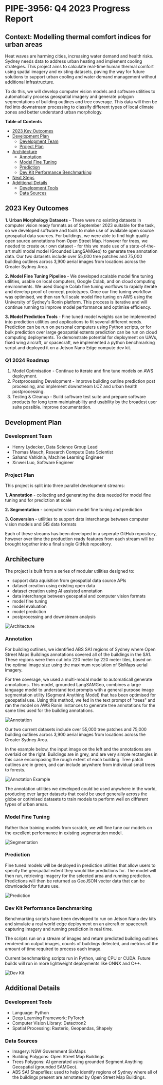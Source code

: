 # PIPE-3956: Q4 2023 Progress Report

## Context: Modelling thermal comfort indices for urban areas

Heat waves are harming cities, increasing water demand and health risks. 
Sydney needs data to address urban heating and implement cooling strategies. 
This project aims to calculate real-time human thermal comfort using spatial imagery and existing datasets, paving the way for future solutions to support urban cooling and water demand management without additional infrastructure.

To do this, we will develop computer vision models and software utilities to automatically process geospatial imagery and generate polygon segmentations of building outlines and tree coverage. This data will then be fed into downstream processing to classify different types of local climate zones and better understand urban morphology.

**Table of Contents**
- [2023 Key Outcomes](#2023-key-outcomes)
- [Development Plan](#development-plan)
  * [Development Team](#development-team)
  * [Project Plan](#project-plan)
- [Architecture](#architecture)
  * [Annotation](#annotation)
  * [Model Fine Tuning](#model-fine-tuning)
  * [Prediction](#prediction)
  * [Dev Kit Performance Benchmarking](#dev-kit-performance-benchmarking)
- [Next Steps](#next-steps)
- [Additional Details](#additional-details)
  * [Development Tools](#development-tools)
  * [Data Sources](#data-sources)

## 2023 Key Outcomes

**1. Urban Morphology Datasets** - There were no existing datasets in computer vision ready formats as of September 2023 suitable for the task, so we developed software and tools to make use of available open source geospatial data sources. For buildings, we were able to find high quality open source annotations from Open Street Map. However for trees, we needed to create our own dataset - for this we made use of a state-of-the-art multi modal model (Grounded LangSAMGeo) to generate tree annotation data. Our two datasets include over 55,000 tree patches and 75,000 building outlines across 3,900 aerial images from locations across the Greater Sydney Area.


**2. Model Fine Tuning Pipeline** - We developed scalable model fine tuning utilities, usable on local computers, Google Colab, and on cloud computing environments. We used Google Colab fine tuning worflows to rapidly iterate and develop proof of concept prototypes. Once our fine tuning workflow was optimised, we then ran full scale model fine tuning on AWS using the University of Sydney's Ronin platform. This process is iterative and will continue running to improve model performance and optimise efficiency.


**3. Model Prediction Tools** - Fine tuned model weights can be implemented into prediction utilities and applications to fit several different needs. Prediction can be run on personal computers using Python scripts, or for bulk prediction over large geospatial extents prediction can be run on cloud computing deployments. To demonstrate potential for deployment on UAVs, fixed wing aircraft, or spacecraft, we implemented a python benchmarking script and deployed it on a Jetson Nano Edge compute dev kit. 

### Q1 2024 Roadmap 

1. Model Optimisation - Continue to iterate and fine tune models on AWS deployment.
2. Postprocessing Development - Improve building outline prediction post processing, and implement downstream LCZ and urban health postprocessing.
3. Testing & Cleanup - Build software test suite and prepare software products for long term maintainability and usability by the broadest user suite possible. Improve documentation.

## Development Plan

### Development Team

- Henry Lydecker, Data Science Group Lead
- Thomas Mauch, Research Compute Data Scientist
- Sahand Vahidnia, Machine Learning Engineer
- Xinwei Luo, Software Engineer

### Project Plan

This project is split into three parallel development streams:

**1. Annotation** - collecting and generating the data needed for model fine tuning and for prediction at scale

**2. Segmentation** - computer vision model fine tuning and prediction

**3. Conversion** - utilities to support data interchange between computer vision models and GIS data formats

Each of these streams has been developed in a seperate GitHub repository, however over time the production ready features from each stream will be brought together into a final single GitHub repository.

## Architecture

The project is built from a series of modular utilities designed to:
- support data aquisition from geospatial data source APIs
- dataset creation using existing open data
- dataset creation using AI assisted annotation
- data interchange between geospatial and computer vision formats
- model fine tuning
- model evaluation
- model prediction
- postprocessing and downstream analysis

![Architecture](https://github.com/Sydney-Informatics-Hub/PIPE-3956-aerial-segmentation/blob/0c437dca213e562cc1f1bb187bed1b98ca92aee1/docs/aerial_seg_architecture.png)

### Annotation

For building outlines, we identified ABS SA1 regions of Sydney where Open Street Maps Buildings annotations covered all of the buildings in the SA1. These regions were then cut into 220 meter by  220 meter tiles, based on the optimal image size using the maximum resolution of SixMaps aerial imagery.

For tree coverage, we used a multi-modal model to automaticall generate annotations. This model, grounded LangSAMGeo, combines a large language model to understand text prompts with a general purpose image segmentation utility (Segment Anything Model) that has been optimised for geospatial use. Using this method, we fed in the text prompt of "trees" and ran the model on AWS Ronin instances to generate tree annotations for the same tiles used for the building annotations.

![Annotation](https://github.com/Sydney-Informatics-Hub/PIPE-3956-aerial-segmentation/blob/fdc030840f370e3bfe9e73910d92406e869175ed/docs/aerial-seg-annotation.png)

Our two current datasets include over 55,000 tree patches and 75,000 building outlines across 3,900 aerial images from locations across the Greater Sydney Area. 


In the example below, the input image on the left and the annotations are overlaid on the right. Buildings are in grey, and are very simple rectangles in this case encompasing the rough extent of each building. Tree patch outlines are in green, and can include anywhere from individual small trees to forests.

![Annotation Example](https://github.com/Sydney-Informatics-Hub/PIPE-3956-aerial-segmentation/blob/d19ad098d13dd068930df6434e58851ae46782bd/docs/annotation-comparison.png)

The annotation utilities we developed could be used anywhere in the world, producing ever larger datasets that could be used generally across the globe or optimised datasets to train models to perform well on different types of urban areas.
  
### Model Fine Tuning

Rather than training models from scratch, we will fine tune our models on the excellent performance in existing segmentation model. 

![Segmentation](https://github.com/Sydney-Informatics-Hub/PIPE-3956-aerial-segmentation/blob/fdc030840f370e3bfe9e73910d92406e869175ed/docs/aerial-seg-fine-tuning.png)

### Prediction 

Fine tuned models will be deployed in prediction utilities that allow users to specify the geospatial extent they would like predictions for. The model will then run, retrieving imagery for the selected area and running prediction. Predictions will then be returned as GeoJSON vector data that can be downloaded for future use.

![Prediction](https://github.com/Sydney-Informatics-Hub/PIPE-3956-aerial-segmentation/blob/678047bd8e161a15ae875a31d67d0c12ae982e9f/docs/aerial-seg-Inference-Application.png)

### Dev Kit Performance Benchmarking

Benchmarking scripts have been developed to run on Jetson Nano dev kits and simulate a real world edge deployment on an aircraft or spacecraft capturing imagery and running prediction in real time.

The scripts run on a stream of images and return predicted building outlines rendered on output images, counts of buildings detected, and metrics of the amount of time required to process each image.

Current benchmarking scripts run in Python, using CPU or CUDA. Future builds will run in more lightweight deployments like ONNX and C++.

![Dev Kit](https://github.com/Sydney-Informatics-Hub/PIPE-3956-aerial-segmentation/blob/fdc030840f370e3bfe9e73910d92406e869175ed/docs/aerial_seg_figure.png)


## Additional Details

### Development Tools

- Language: Python
- Deep Learning Framework: PyTorch
- Computer Vision Library: Detectron2
- Spatial Processing: Rasterio, Geopandas, Shapely

### Data Sources

- Imagery: NSW Government SixMaps
- Building Polygons: Open Street Map Buildings
- Trees Polygons: AI generated using grounded Segment Anything Geospatial (grounded SAMGeo).
- ABS SA1 Shapefiles: used to help identify regions of Sydney where all of the buildings present are annotated by Open Street Map Buildings.
